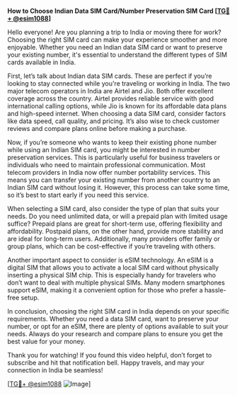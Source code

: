 **How to Choose Indian Data SIM Card/Number Preservation SIM Card [[TG💪+ @esim1088](https://t.me/s/esim1088)]**

Hello everyone! Are you planning a trip to India or moving there for work? Choosing the right SIM card can make your experience smoother and more enjoyable. Whether you need an Indian data SIM card or want to preserve your existing number, it's essential to understand the different types of SIM cards available in India.

First, let’s talk about Indian data SIM cards. These are perfect if you’re looking to stay connected while you're traveling or working in India. The two major telecom operators in India are Airtel and Jio. Both offer excellent coverage across the country. Airtel provides reliable service with good international calling options, while Jio is known for its affordable data plans and high-speed internet. When choosing a data SIM card, consider factors like data speed, call quality, and pricing. It’s also wise to check customer reviews and compare plans online before making a purchase.

Now, if you’re someone who wants to keep their existing phone number while using an Indian SIM card, you might be interested in number preservation services. This is particularly useful for business travelers or individuals who need to maintain professional communication. Most telecom providers in India now offer number portability services. This means you can transfer your existing number from another country to an Indian SIM card without losing it. However, this process can take some time, so it’s best to start early if you need this service.

When selecting a SIM card, also consider the type of plan that suits your needs. Do you need unlimited data, or will a prepaid plan with limited usage suffice? Prepaid plans are great for short-term use, offering flexibility and affordability. Postpaid plans, on the other hand, provide more stability and are ideal for long-term users. Additionally, many providers offer family or group plans, which can be cost-effective if you’re traveling with others.

Another important aspect to consider is eSIM technology. An eSIM is a digital SIM that allows you to activate a local SIM card without physically inserting a physical SIM chip. This is especially handy for travelers who don’t want to deal with multiple physical SIMs. Many modern smartphones support eSIM, making it a convenient option for those who prefer a hassle-free setup.

In conclusion, choosing the right SIM card in India depends on your specific requirements. Whether you need a data SIM card, want to preserve your number, or opt for an eSIM, there are plenty of options available to suit your needs. Always do your research and compare plans to ensure you get the best value for your money.

Thank you for watching! If you found this video helpful, don’t forget to subscribe and hit that notification bell. Happy travels, and may your connection in India be seamless!

[[TG💪+ @esim1088](https://t.me/s/esim1088) ![Image](https://i.postimg.cc/Y0z9fWf4/image.png)]